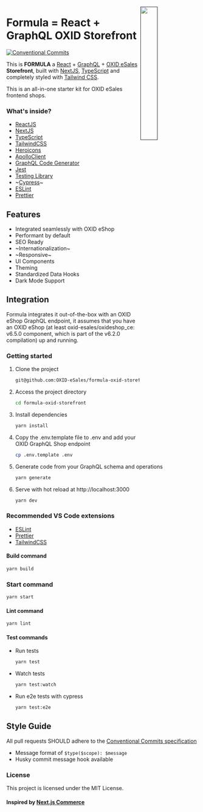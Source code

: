 [<img align="right" src="https://github.com/OXID-eSales/formula-oxid-storefront/blob/main/public/logo.svg?sanitize=true" width="30%" />]()

# Formula = React + GraphQL OXID Storefront

[![Conventional Commits](https://img.shields.io/badge/Conventional%20Commits-1.0.0-yellow.svg)](https://conventionalcommits.org)

This is **FORMULA** a [React](https://reactjs.org) + [GraphQL](https://github.com/OXID-eSales/graphql-storefront-module) + [OXID eSales](https://oxid-esales.com) **Storefront**, built with [NextJS](https://www.nextjs.org), [TypeScript](https://www.typescriptlang.org/) and completely styled with [Tailwind CSS](https://tailwindcss.com/).

This is an all-in-one starter kit for OXID eSales frontend shops.

### What's inside?

- [ReactJS](https://reactjs.org)
- [NextJS](https://www.nextjs.org)
- [TypeScript](https://www.typescriptlang.org)
- [TailwindCSS](https://tailwindcss.com)
- [Heroicons](https://heroicons.com/)
- [ApolloClient](https://www.apollographql.com/docs/react/)
- [GraphQL Code Generator](https://www.graphql-code-generator.com/)
- [Jest](https://jestjs.io)
- [Testing Library](https://testing-library.com)
- ~[Cypress](https://www.cypress.io)~
- [ESLint](https://eslint.org)
- [Prettier](https://prettier.io)

## Features

- Integrated seamlessly with OXID eShop
- Performant by default
- SEO Ready
- ~Internationalization~
- ~Responsive~
- UI Components
- Theming
- Standardized Data Hooks
- Dark Mode Support

## Integration

Formula integrates it out-of-the-box with an OXID eShop GraphQL endpoint, it assumes that you have an OXID eShop (at least oxid-esales/oxideshop_ce: v6.5.0 component, which is part of the v6.2.0 compilation) up and running.

### Getting started

1. Clone the project

   ```bash
   git@github.com:OXID-eSales/formula-oxid-storefront.git
   ```

2. Access the project directory

   ```bash
   cd formula-oxid-storefront
   ```

3. Install dependencies

   ```bash
   yarn install
   ```

4. Copy the .env.template file to .env and add your OXID GraphQL Shop endpoint

   ```bash
   cp .env.template .env
   ```

5. Generate code from your GraphQL schema and operations

   ```bash
   yarn generate
   ```

6. Serve with hot reload at http://localhost:3000
   ```bash
   yarn dev
   ```

### Recommended VS Code extensions

- [ESLint](https://marketplace.visualstudio.com/items?itemName=dbaeumer.vscode-eslint)
- [Prettier](https://marketplace.visualstudio.com/items?itemName=esbenp.prettier-vscode)
- [TailwindCSS](https://marketplace.visualstudio.com/items?itemName=bradlc.vscode-tailwindcss)

#### Build command

```bash
yarn build
```

### Start command

```bash
yarn start
```

#### Lint command

```bash
yarn lint
```

#### Test commands

- Run tests
  ```bash
  yarn test
  ```
- Watch tests
  ```bash
  yarn test:watch
  ```
- Run e2e tests with cypress
  ```bash
  yarn test:e2e
  ```

## Style Guide

All pull requests SHOULD adhere to the [Conventional Commits specification](https://conventionalcommits.org/)

- Message format of `$type($scope): $message`
- Husky commit message hook available

### License

This project is licensed under the MIT License.

#### Inspired by [Next.js Commerce](https://nextjs.org/commerce)
